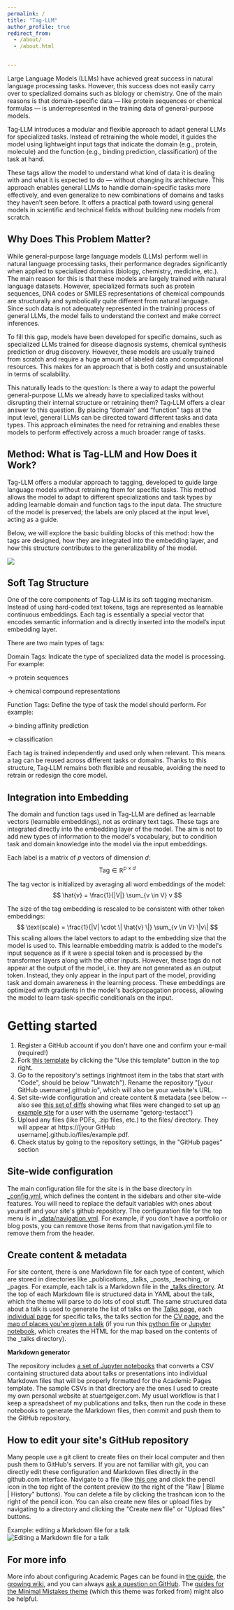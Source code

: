 ```yaml
---
permalink: /
title: "Tag-LLM"
author_profile: true
redirect_from: 
  - /about/
  - /about.html


---
```

Large Language Models (LLMs) have achieved great success in natural language processing tasks. However, this success does not easily carry over to specialized domains such as biology or chemistry. One of the main reasons is that domain-specific data — like protein sequences or chemical formulas — is underrepresented in the training data of general-purpose models.

Tag‑LLM introduces a modular and flexible approach to adapt general LLMs for specialized tasks. Instead of retraining the whole model, it guides the model using lightweight input tags that indicate the domain (e.g., protein, molecule) and the function (e.g., binding prediction, classification) of the task at hand.

These tags allow the model to understand what kind of data it is dealing with and what it is expected to do — without changing its architecture. This approach enables general LLMs to handle domain-specific tasks more effectively, and even generalize to new combinations of domains and tasks they haven’t seen before. It offers a practical path toward using general models in scientific and technical fields without building new models from scratch.


## Why Does This Problem Matter?
While general-purpose large language models (LLMs) perform well in natural language processing tasks, their performance degrades significantly when applied to specialized domains (biology, chemistry, medicine, etc.). The main reason for this is that these models are largely trained with natural language datasets. However, specialized formats such as protein sequences, DNA codes or SMILES representations of chemical compounds are structurally and symbolically quite different from natural language. Since such data is not adequately represented in the training process of general LLMs, the model fails to understand the context and make correct inferences.

To fill this gap, models have been developed for specific domains, such as specialized LLMs trained for disease diagnosis systems, chemical synthesis prediction or drug discovery. However, these models are usually trained from scratch and require a huge amount of labeled data and computational resources. This makes for an approach that is both costly and unsustainable in terms of scalability. 

This naturally leads to the question: Is there a way to adapt the powerful general-purpose LLMs we already have to specialized tasks without disrupting their internal structure or retraining them? Tag‑LLM offers a clear answer to this question. By placing “domain” and “function” tags at the input level, general LLMs can be directed toward different tasks and data types. This approach eliminates the need for retraining and enables these models to perform effectively across a much broader range of tasks.


## Method: What is Tag-LLM and How Does it Work?
Tag-LLM offers a modular approach to tagging, developed to guide large language models without retraining them for specific tasks. This method allows the model to adapt to different specializations and task types by adding learnable domain and function tags to the input data. The structure of the model is preserved; the labels are only placed at the input level, acting as a guide.

Below, we will explore the basic building blocks of this method: how the tags are designed, how they are integrated into the embedding layer, and how this structure contributes to the generalizability of the model.

![](/images/tag_llm_method.png)

## Soft Tag Structure
One of the core components of Tag-LLM is its soft tagging mechanism. Instead of using hard-coded text tokens, tags are represented as learnable continuous embeddings. Each tag is essentially a special vector that encodes semantic information and is directly inserted into the model’s input embedding layer.

There are two main types of tags:

Domain Tags: Indicate the type of specialized data the model is processing. 
For example:

<Protein> → protein sequences

<SMILES> → chemical compound representations

Function Tags: Define the type of task the model should perform. 
For example:

<BA> → binding affinity prediction

<CLS> → classification

Each tag is trained independently and used only when relevant. This means a tag can be reused across different tasks or domains. Thanks to this structure, Tag‑LLM remains both flexible and reusable, avoiding the need to retrain or redesign the core model.

## Integration into Embedding
The domain and function tags used in Tag-LLM are defined as learnable vectors (learnable embeddings), not as ordinary text tags. These tags are integrated directly into the embedding layer of the model. The aim is not to add new types of information to the model's vocabulary, but to condition task and domain knowledge into the model via the input embeddings.

Each label is a matrix of 𝑝 vectors of dimension 𝑑:
$$
\text{Tag} \in \mathbb{R}^{p \times d}
$$

The tag vector is initialized by averaging all word embeddings of the model:
$$
\hat{v} = \frac{1}{|V|} \sum_{v \in V} v
$$

The size of the tag embedding is rescaled to be consistent with other token embeddings:
$$
\text{scale} = \frac{1}{|V| \cdot \| \hat{v} \|} \sum_{v \in V} \|v\|
$$
This scaling allows the label vectors to adapt to the embedding size that the model is used to.
This learnable embedding matrix is added to the model's input sequence as if it were a special token and is processed by the transformer layers along with the other inputs. However, these tags do not appear at the output of the model, i.e. they are not generated as an output token. Instead, they only appear in the input part of the model, providing task and domain awareness in the learning process. These embeddings are optimized with gradients in the model's backpropagation process, allowing the model to learn task-specific conditionals on the input.




Getting started
======
1. Register a GitHub account if you don't have one and confirm your e-mail (required!)
1. Fork [this template](https://github.com/academicpages/academicpages.github.io) by clicking the "Use this template" button in the top right. 
1. Go to the repository's settings (rightmost item in the tabs that start with "Code", should be below "Unwatch"). Rename the repository "[your GitHub username].github.io", which will also be your website's URL.
1. Set site-wide configuration and create content & metadata (see below -- also see [this set of diffs](http://archive.is/3TPas) showing what files were changed to set up [an example site](https://getorg-testacct.github.io) for a user with the username "getorg-testacct")
1. Upload any files (like PDFs, .zip files, etc.) to the files/ directory. They will appear at https://[your GitHub username].github.io/files/example.pdf.  
1. Check status by going to the repository settings, in the "GitHub pages" section

Site-wide configuration
------
The main configuration file for the site is in the base directory in [_config.yml](https://github.com/academicpages/academicpages.github.io/blob/master/_config.yml), which defines the content in the sidebars and other site-wide features. You will need to replace the default variables with ones about yourself and your site's github repository. The configuration file for the top menu is in [_data/navigation.yml](https://github.com/academicpages/academicpages.github.io/blob/master/_data/navigation.yml). For example, if you don't have a portfolio or blog posts, you can remove those items from that navigation.yml file to remove them from the header. 

Create content & metadata
------
For site content, there is one Markdown file for each type of content, which are stored in directories like _publications, _talks, _posts, _teaching, or _pages. For example, each talk is a Markdown file in the [_talks directory](https://github.com/academicpages/academicpages.github.io/tree/master/_talks). At the top of each Markdown file is structured data in YAML about the talk, which the theme will parse to do lots of cool stuff. The same structured data about a talk is used to generate the list of talks on the [Talks page](https://academicpages.github.io/talks), each [individual page](https://academicpages.github.io/talks/2012-03-01-talk-1) for specific talks, the talks section for the [CV page](https://academicpages.github.io/cv), and the [map of places you've given a talk](https://academicpages.github.io/talkmap.html) (if you run this [python file](https://github.com/academicpages/academicpages.github.io/blob/master/talkmap.py) or [Jupyter notebook](https://github.com/academicpages/academicpages.github.io/blob/master/talkmap.ipynb), which creates the HTML for the map based on the contents of the _talks directory).

**Markdown generator**

The repository includes [a set of Jupyter notebooks](https://github.com/academicpages/academicpages.github.io/tree/master/markdown_generator
) that converts a CSV containing structured data about talks or presentations into individual Markdown files that will be properly formatted for the Academic Pages template. The sample CSVs in that directory are the ones I used to create my own personal website at stuartgeiger.com. My usual workflow is that I keep a spreadsheet of my publications and talks, then run the code in these notebooks to generate the Markdown files, then commit and push them to the GitHub repository.

How to edit your site's GitHub repository
------
Many people use a git client to create files on their local computer and then push them to GitHub's servers. If you are not familiar with git, you can directly edit these configuration and Markdown files directly in the github.com interface. Navigate to a file (like [this one](https://github.com/academicpages/academicpages.github.io/blob/master/_talks/2012-03-01-talk-1.md) and click the pencil icon in the top right of the content preview (to the right of the "Raw | Blame | History" buttons). You can delete a file by clicking the trashcan icon to the right of the pencil icon. You can also create new files or upload files by navigating to a directory and clicking the "Create new file" or "Upload files" buttons. 

Example: editing a Markdown file for a talk
![Editing a Markdown file for a talk](/images/editing-talk.png)

For more info
------
More info about configuring Academic Pages can be found in [the guide](https://academicpages.github.io/markdown/), the [growing wiki](https://github.com/academicpages/academicpages.github.io/wiki), and you can always [ask a question on GitHub](https://github.com/academicpages/academicpages.github.io/discussions). The [guides for the Minimal Mistakes theme](https://mmistakes.github.io/minimal-mistakes/docs/configuration/) (which this theme was forked from) might also be helpful.
